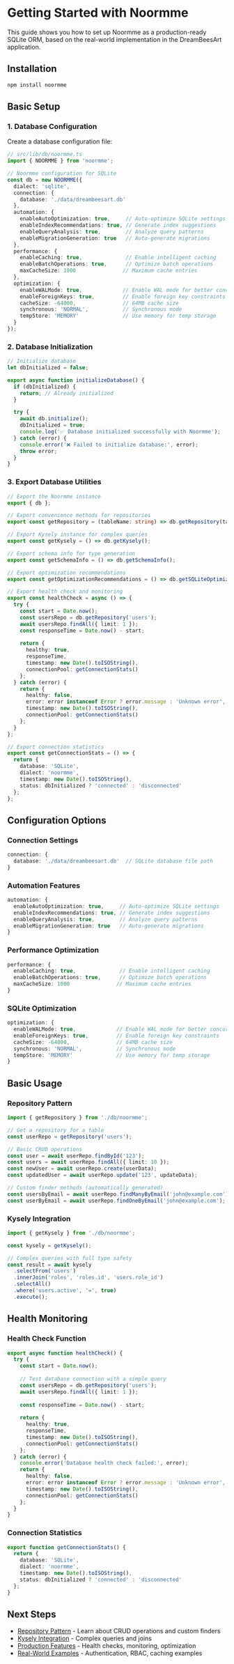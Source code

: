 # Getting Started with Noormme

This guide shows you how to set up Noormme as a production-ready SQLite ORM, based on the real-world implementation in the DreamBeesArt application.

## Installation

```bash
npm install noormme
```

## Basic Setup

### 1. Database Configuration

Create a database configuration file:

```typescript
// src/lib/db/noormme.ts
import { NOORMME } from 'noormme';

// Noormme configuration for SQLite
const db = new NOORMME({
  dialect: 'sqlite',
  connection: {
    database: './data/dreambeesart.db'
  },
  automation: {
    enableAutoOptimization: true,     // Auto-optimize SQLite settings
    enableIndexRecommendations: true, // Generate index suggestions
    enableQueryAnalysis: true,        // Analyze query patterns
    enableMigrationGeneration: true   // Auto-generate migrations
  },
  performance: {
    enableCaching: true,              // Enable intelligent caching
    enableBatchOperations: true,      // Optimize batch operations
    maxCacheSize: 1000               // Maximum cache entries
  },
  optimization: {
    enableWALMode: true,             // Enable WAL mode for better concurrency
    enableForeignKeys: true,         // Enable foreign key constraints
    cacheSize: -64000,               // 64MB cache size
    synchronous: 'NORMAL',           // Synchronous mode
    tempStore: 'MEMORY'              // Use memory for temp storage
  }
});
```

### 2. Database Initialization

```typescript
// Initialize database
let dbInitialized = false;

export async function initializeDatabase() {
  if (dbInitialized) {
    return; // Already initialized
  }

  try {
    await db.initialize();
    dbInitialized = true;
    console.log('✅ Database initialized successfully with Noormme');
  } catch (error) {
    console.error('❌ Failed to initialize database:', error);
    throw error;
  }
}
```

### 3. Export Database Utilities

```typescript
// Export the Noormme instance
export { db };

// Export convenience methods for repositories
export const getRepository = (tableName: string) => db.getRepository(tableName);

// Export Kysely instance for complex queries
export const getKysely = () => db.getKysely();

// Export schema info for type generation
export const getSchemaInfo = () => db.getSchemaInfo();

// Export optimization recommendations
export const getOptimizationRecommendations = () => db.getSQLiteOptimizations();

// Export health check and monitoring
export const healthCheck = async () => {
  try {
    const start = Date.now();
    const usersRepo = db.getRepository('users');
    await usersRepo.findAll({ limit: 1 });
    const responseTime = Date.now() - start;
    
    return {
      healthy: true,
      responseTime,
      timestamp: new Date().toISOString(),
      connectionPool: getConnectionStats()
    };
  } catch (error) {
    return {
      healthy: false,
      error: error instanceof Error ? error.message : 'Unknown error',
      timestamp: new Date().toISOString(),
      connectionPool: getConnectionStats()
    };
  }
};

// Export connection statistics
export const getConnectionStats = () => {
  return {
    database: 'SQLite',
    dialect: 'noormme',
    timestamp: new Date().toISOString(),
    status: dbInitialized ? 'connected' : 'disconnected'
  };
};
```

## Configuration Options

### Connection Settings

```typescript
connection: {
  database: './data/dreambeesart.db'  // SQLite database file path
}
```

### Automation Features

```typescript
automation: {
  enableAutoOptimization: true,     // Auto-optimize SQLite settings
  enableIndexRecommendations: true, // Generate index suggestions
  enableQueryAnalysis: true,        // Analyze query patterns
  enableMigrationGeneration: true   // Auto-generate migrations
}
```

### Performance Optimization

```typescript
performance: {
  enableCaching: true,              // Enable intelligent caching
  enableBatchOperations: true,      // Optimize batch operations
  maxCacheSize: 1000               // Maximum cache entries
}
```

### SQLite Optimization

```typescript
optimization: {
  enableWALMode: true,             // Enable WAL mode for better concurrency
  enableForeignKeys: true,         // Enable foreign key constraints
  cacheSize: -64000,               // 64MB cache size
  synchronous: 'NORMAL',           // Synchronous mode
  tempStore: 'MEMORY'              // Use memory for temp storage
}
```

## Basic Usage

### Repository Pattern

```typescript
import { getRepository } from './db/noormme';

// Get a repository for a table
const userRepo = getRepository('users');

// Basic CRUD operations
const user = await userRepo.findById('123');
const users = await userRepo.findAll({ limit: 10 });
const newUser = await userRepo.create(userData);
const updatedUser = await userRepo.update('123', updateData);

// Custom finder methods (automatically generated)
const usersByEmail = await userRepo.findManyByEmail('john@example.com');
const userByEmail = await userRepo.findOneByEmail('john@example.com');
```

### Kysely Integration

```typescript
import { getKysely } from './db/noormme';

const kysely = getKysely();

// Complex queries with full type safety
const result = await kysely
  .selectFrom('users')
  .innerJoin('roles', 'roles.id', 'users.role_id')
  .selectAll()
  .where('users.active', '=', true)
  .execute();
```

## Health Monitoring

### Health Check Function

```typescript
export async function healthCheck() {
  try {
    const start = Date.now();
    
    // Test database connection with a simple query
    const usersRepo = db.getRepository('users');
    await usersRepo.findAll({ limit: 1 });
    
    const responseTime = Date.now() - start;
    
    return {
      healthy: true,
      responseTime,
      timestamp: new Date().toISOString(),
      connectionPool: getConnectionStats()
    };
  } catch (error) {
    console.error('Database health check failed:', error);
    return {
      healthy: false,
      error: error instanceof Error ? error.message : 'Unknown error',
      timestamp: new Date().toISOString(),
      connectionPool: getConnectionStats()
    };
  }
}
```

### Connection Statistics

```typescript
export function getConnectionStats() {
  return {
    database: 'SQLite',
    dialect: 'noormme',
    timestamp: new Date().toISOString(),
    status: dbInitialized ? 'connected' : 'disconnected'
  };
}
```

## Next Steps

- [Repository Pattern](./02-repository-pattern.md) - Learn about CRUD operations and custom finders
- [Kysely Integration](./03-kysely-integration.md) - Complex queries and joins
- [Production Features](./04-production-features.md) - Health checks, monitoring, optimization
- [Real-World Examples](./05-real-world-examples.md) - Authentication, RBAC, caching examples
